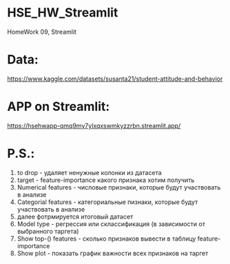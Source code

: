 # HSE_HW_Streamlit
HomeWork 09, Streamlit

# Data:

https://www.kaggle.com/datasets/susanta21/student-attitude-and-behavior

# APP on Streamlit:

https://hsehwapp-qmq9my7ylxqxswmkyzzrbn.streamlit.app/

# P.S.:
1) to drop  - удаляет ненужные колонки из датасета
2) target - feature-importance какого признака хотим получить
3) Numerical features - числовые признаки, которые будут участвовать в анализе
4) Categorial features - категориальные пизнаки, которые будут участвовать в анализе
5) далее фотрмируется итоговый датасет
6) Model type - регрессия или склассификация (в зависимости от выбранного таргета)
7) Show top-() features - сколько признаков вывести в таблицу feature-importance
8) Show plot - показать график важности всех признаков на таргет
